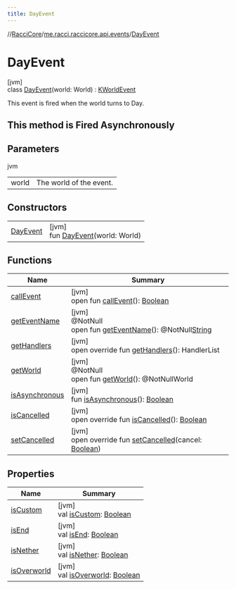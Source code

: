 ```yaml
---
title: DayEvent
---
```

//[RacciCore](../../../index.html)/[me.racci.raccicore.api.events](../index.html)/[DayEvent](index.html)



# DayEvent



[jvm]\
class [DayEvent](index.html)(world: World) : [KWorldEvent](../-k-world-event/index.html)

This event is fired when the world turns to Day.



##  This method is Fired Asynchronously



## Parameters


jvm

| | |
|---|---|
| world | The world of the event. |



## Constructors


| | |
|---|---|
| [DayEvent](-day-event.html) | [jvm]<br>fun [DayEvent](-day-event.html)(world: World) |


## Functions


| Name | Summary |
|---|---|
| [callEvent](index.html#-1071638799%2FFunctions%2F863300109) | [jvm]<br>open fun [callEvent](index.html#-1071638799%2FFunctions%2F863300109)(): [Boolean](https://kotlinlang.org/api/latest/jvm/stdlib/kotlin/-boolean/index.html) |
| [getEventName](index.html#1147460734%2FFunctions%2F863300109) | [jvm]<br>@NotNull<br>open fun [getEventName](index.html#1147460734%2FFunctions%2F863300109)(): @NotNull[String](https://kotlinlang.org/api/latest/jvm/stdlib/kotlin/-string/index.html) |
| [getHandlers](../-k-world-event/get-handlers.html) | [jvm]<br>open override fun [getHandlers](../-k-world-event/get-handlers.html)(): HandlerList |
| [getWorld](index.html#-2066259439%2FFunctions%2F863300109) | [jvm]<br>@NotNull<br>open fun [getWorld](index.html#-2066259439%2FFunctions%2F863300109)(): @NotNullWorld |
| [isAsynchronous](index.html#-706610981%2FFunctions%2F863300109) | [jvm]<br>fun [isAsynchronous](index.html#-706610981%2FFunctions%2F863300109)(): [Boolean](https://kotlinlang.org/api/latest/jvm/stdlib/kotlin/-boolean/index.html) |
| [isCancelled](../-k-world-event/is-cancelled.html) | [jvm]<br>open override fun [isCancelled](../-k-world-event/is-cancelled.html)(): [Boolean](https://kotlinlang.org/api/latest/jvm/stdlib/kotlin/-boolean/index.html) |
| [setCancelled](../-k-world-event/set-cancelled.html) | [jvm]<br>open override fun [setCancelled](../-k-world-event/set-cancelled.html)(cancel: [Boolean](https://kotlinlang.org/api/latest/jvm/stdlib/kotlin/-boolean/index.html)) |


## Properties


| Name | Summary |
|---|---|
| [isCustom](../-k-world-event/is-custom.html) | [jvm]<br>val [isCustom](../-k-world-event/is-custom.html): [Boolean](https://kotlinlang.org/api/latest/jvm/stdlib/kotlin/-boolean/index.html) |
| [isEnd](../-k-world-event/is-end.html) | [jvm]<br>val [isEnd](../-k-world-event/is-end.html): [Boolean](https://kotlinlang.org/api/latest/jvm/stdlib/kotlin/-boolean/index.html) |
| [isNether](../-k-world-event/is-nether.html) | [jvm]<br>val [isNether](../-k-world-event/is-nether.html): [Boolean](https://kotlinlang.org/api/latest/jvm/stdlib/kotlin/-boolean/index.html) |
| [isOverworld](../-k-world-event/is-overworld.html) | [jvm]<br>val [isOverworld](../-k-world-event/is-overworld.html): [Boolean](https://kotlinlang.org/api/latest/jvm/stdlib/kotlin/-boolean/index.html) |

